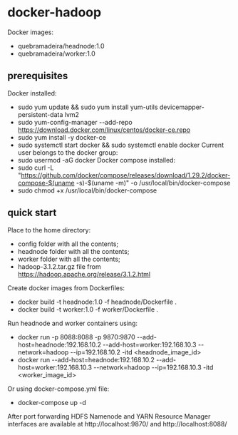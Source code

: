 # docker-hadoop
Docker images:
  - quebramadeira/headnode:1.0
  - quebramadeira/worker:1.0

## prerequisites
Docker installed:
  - sudo yum update && sudo yum install yum-utils devicemapper-persistent-data lvm2
  - sudo yum-config-manager --add-repo https://download.docker.com/linux/centos/docker-ce.repo
  - sudo yum install -y docker-ce
  - sudo systemctl start docker && sudo systemctl enable docker
Current user belongs to the docker group:
  - sudo usermod -aG docker <username>
Docker compose installed:
  - sudo curl -L "https://github.com/docker/compose/releases/download/1.29.2/docker-compose-$(uname -s)-$(uname -m)" -o /usr/local/bin/docker-compose
  - sudo chmod +x /usr/local/bin/docker-compose

## quick start
Place to the home directory:
  - config folder with all the contents;
  - headnode folder with all the contents;
  - worker folder with all the contents;
  - hadoop-3.1.2.tar.gz file from https://hadoop.apache.org/release/3.1.2.html

Create docker images from Dockerfiles:
  - docker build -t headnode:1.0 -f headnode/Dockerfile .
  - docker build -t worker:1.0 -f worker/Dockerfile .

Run headnode and worker containers using:
  - docker run -p 8088:8088 -p 9870:9870 --add-host=headnode:192.168.10.2 --add-host=worker:192.168.10.3 --network=hadoop --ip=192.168.10.2 -itd <headnode_image_id>
  - docker run --add-host=headnode:192.168.10.2 --add-host=worker:192.168.10.3 --network=hadoop --ip=192.168.10.3 -itd <worker_image_id>

Or using docker-compose.yml file:
  - docker-compose up -d

After port forwarding HDFS Namenode and YARN Resource Manager interfaces are available at http://localhost:9870/ and http://localhost:8088/ 
